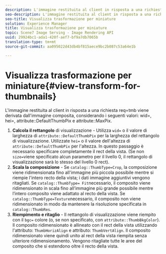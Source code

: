 ```yaml
---
description: L'immagine restituita al client in risposta a una richiesta req=tmb viene derivata dall'immagine composita considerando i seguenti valori wid=, hei=, attribute DefaultThumbPix e attribute MaxPix.
seo-description: L'immagine restituita al client in risposta a una richiesta req=tmb viene derivata dall'immagine composita considerando i seguenti valori wid=, hei=, attribute DefaultThumbPix e attribute MaxPix.
seo-title: Visualizza trasformazione per miniature
solution: Experience Manager
title: Visualizza trasformazione per miniature
topic: Scene7 Image Serving - Image Rendering API
uuid: 29924bc1-ada1-420f-aef7-bf9a7db7065b
translation-type: tm+mt
source-git-commit: aa095022d43db4bf815aece9bc2b087c53a64e1b

---
```



# Visualizza trasformazione per miniature{#view-transform-for-thumbnails}

L&#39;immagine restituita al client in risposta a una richiesta req=tmb viene derivata dall&#39;immagine composita, considerando i seguenti valori: wid=, hei=, attribute::DefaultThumbPix e attribute::MaxPix.

1. **Calcola il rettangolo** di visualizzazione - Utilizza `wid=` o il valore di larghezza di `attribute::DefaultThumbPix` per la larghezza del rettangolo di visualizzazione. Utilizzate `hei=` o il valore dell&#39;altezza di `attribute::DefaultThumbPix` per l&#39;altezza. In questo passaggio è necessario specificare completamente il rect della vista. (Se non `size=`viene specificato alcun parametro per il livello 0, il rettangolo di visualizzazione sarà lo stesso del livello 0 rect).
1. **Scala la composizione** - Se `catalog::ThumbType=Crop`, la composizione viene ridimensionata fino all&#39;immagine più piccola possibile mentre si riempie l&#39;intero recto della vista; i dati immagine aggiuntivi vengono ritagliati. Se `catalog::ThumbType= Fit`necessario, il composito viene ridimensionato in scala fino all’immagine più grande possibile mentre l’intero composito viene adattato al recto della vista. Se `catalog::ThumbType=Texture`necessario, il composito non viene ridimensionato in modo da mantenere la risoluzione specificata in `catalog::ThumbRes`.
1. **Riempimento e ritaglio** - Il rettangolo di visualizzazione viene riempito con il `bgc=` colore (o, se non specificato, con `attribute::ThumbBkgColor`). Il composito ridimensionato è allineato con il rect della vista utilizzando l&#39;attributo: `ThumbHorizAlign` e attributo: `ThumbVertAlign`. Il composito ridimensionato viene quindi unito al rect della vista riempita senza ulteriore ridimensionamento. Vengono ritagliate tutte le aree del composito che si estendono oltre il recto della vista.

